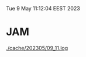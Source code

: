 Tue  9 May 11:12:04 EEST 2023
# JAM
<a href='./cache/202305/09_11.log'>./cache/202305/09_11.log</a>
